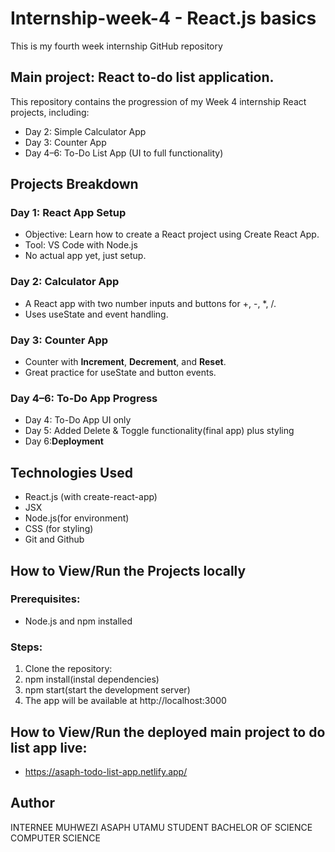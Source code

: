 # Internship-week-4 - React.js basics
This is my fourth week  internship GitHub repository 
## Main project: React to-do list application.
This repository contains the progression of my Week 4 internship React projects, including:
- Day 2: Simple Calculator App
- Day 3: Counter App
- Day 4–6: To-Do List App (UI to full functionality)
## Projects Breakdown
### Day 1: React App Setup
- Objective: Learn how to create a React project using Create React App.
- Tool: VS Code with Node.js
- No actual app yet, just setup.
### Day 2: Calculator App
- A React app with two number inputs and buttons for +, -, *, /.
- Uses useState and event handling.
### Day 3: Counter App
- Counter with **Increment**, **Decrement**, and **Reset**.
- Great practice for useState and button events.
### Day 4–6: To-Do App Progress
- Day 4: To-Do App UI only
- Day 5: Added Delete & Toggle functionality(final app) plus styling
- Day 6:**Deployment**
## Technologies Used
- React.js (with create-react-app)
- JSX
- Node.js(for environment) 
- CSS (for styling)
- Git and Github
## How to View/Run the Projects locally
### Prerequisites:
- Node.js and npm installed
### Steps:
1. Clone the repository:
2. npm install(instal dependencies)
3. npm start(start the development server)
4.  The app will be available at  http://localhost:3000
## How to View/Run the deployed main project to do list app live:
- https://asaph-todo-list-app.netlify.app/
## Author
INTERNEE MUHWEZI ASAPH
UTAMU STUDENT 
BACHELOR OF SCIENCE COMPUTER SCIENCE
